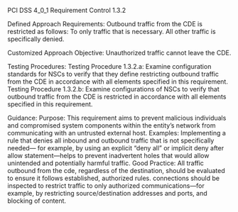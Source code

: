 PCI DSS 4_0_1 Requirement Control 1.3.2

Defined Approach Requirements:
Outbound traffic from the CDE is restricted as follows: To only traffic that is necessary. All other traffic is specifically denied.

Customized Approach Objective:
Unauthorized traffic cannot leave the CDE.

Testing Procedures:
Testing Procedure 1.3.2.a: Examine configuration standards for NSCs to verify that they define restricting outbound traffic from the CDE in accordance with all elements specified in this requirement.
Testing Procedure 1.3.2.b: Examine configurations of NSCs to verify that outbound traffic from the CDE is restricted in accordance with all elements specified in this requirement.

Guidance:
Purpose: This requirement aims to prevent malicious individuals and compromised system components within the entity’s network from communicating with an untrusted external host. Examples: Implementing a rule that denies all inbound and outbound traffic that is not specifically needed— for example, by using an explicit “deny all” or implicit deny after allow statement—helps to prevent inadvertent holes that would allow unintended and potentially harmful traffic. Good Practice: All traffic outbound from the cde, regardless of the destination, should be evaluated to ensure it follows established, authorized rules. connections should be inspected to restrict traffic to only authorized communications—for example, by restricting source/destination addresses and ports, and blocking of content.